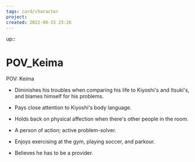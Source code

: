 ```yaml
---
tags: card/character
project: 
created: 2022-08-15 23:26
---
```

up:: 

# POV_Keima
POV: Keima

- Diminishes his troubles when comparing his life to Kiyoshi's and Itsuki's, and blames himself for his problems.

- Pays close attention to Kiyoshi's body language.

- Holds back on physical affection when there's other people in the room.

- A person of action; active problem-solver.

- Enjoys exercising at the gym, playing soccer, and parkour.

- Believes he has to be a provider.